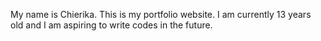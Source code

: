 My name is Chierika. This is my portfolio website. I am currently 13 years old and I am aspiring to write codes in the future.